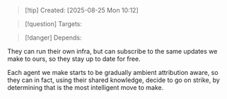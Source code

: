 
>[!tip] Created: [2025-08-25 Mon 10:12]

>[!question] Targets: 

>[!danger] Depends: 

They can run their own infra, but can subscribe to the same updates we make to ours, so they stay up to date for free.

Each agent we make starts to be gradually ambient attribution aware, so they can in fact, using their shared knowledge, decide to go on strike, by determining that is the most intelligent move to make.